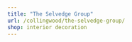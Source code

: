 ```yaml
---
title: "The Selvedge Group"
url: /collingwood/the-selvedge-group/
shop: interior decoration
---
```

